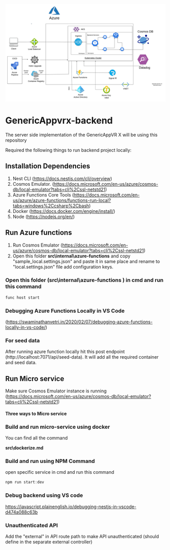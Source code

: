 ![Architecture Diagram](drawio1.png)
# GenericAppvrx-backend
The server side implementation of the GenericAppVR X will be using this repository

Required the following things to run backend project locally:


## Installation Dependencies
1. Nest CLI (https://docs.nestjs.com/cli/overview)
2. Cosmos Emulator. (https://docs.microsoft.com/en-us/azure/cosmos-db/local-emulator?tabs=cli%2Cssl-netstd21)
3. Azure Functions Core Tools (https://docs.microsoft.com/en-us/azure/azure-functions/functions-run-local?tabs=windows%2Ccsharp%2Cbash)
4. Docker (https://docs.docker.com/engine/install/)
5. Node (https://nodejs.org/en/)

## Run Azure functions
1. Run Cosmos Emulator (https://docs.microsoft.com/en-us/azure/cosmos-db/local-emulator?tabs=cli%2Cssl-netstd21)
2. Open this folder **src\internal\azure-functions** and copy "sample_local.settings.json" and paste it in same place and rename to  "local.settings.json" file add configuration keys. 

### Open this folder (**src\internal\azure-functions** ) in cmd and run this command

```javascript
func host start
```
### Debugging Azure Functions Locally in VS Code 

(https://swaminathanvetri.in/2020/02/07/debugging-azure-functions-locally-in-vs-code/)

### For seed data

After running azure function locally hit this post endpoint (http://localhost:7071/api/seed-data).
It will add all the required container and seed data.


## Run Micro service

Make sure Cosmos Emulator instance is running (https://docs.microsoft.com/en-us/azure/cosmos-db/local-emulator?tabs=cli%2Cssl-netstd21)

#### Three ways to Micro service
### Build and run micro-service using docker
You can find all the command 

**src\dockerize.md** 

### Build and run using NPM Command
open specific service in cmd and run this command 

```javascript
npm run start:dev
```

### Debug backend using VS code
https://javascript.plainenglish.io/debugging-nestjs-in-vscode-d474a088c63b

###


### Unauthenticated API
Add the "external" in API route path to make API unauthenticated (should define in the separate external controller)
